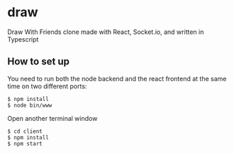 # draw
Draw With Friends clone made with React, Socket.io, and written in Typescript

How to set up
-----
You need to run both the node backend and the react frontend at the same time on two different ports:

```console
$ npm install
$ node bin/www
```
Open another terminal window

```console
$ cd client
$ npm install
$ npm start
```
